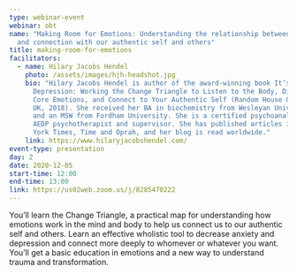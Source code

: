 ```yaml
---
type: webinar-event
webinar: obt
name: "Making Room for Emotions: Understanding the relationship between emotions
  and connection with our authentic self and others"
title: making-room-for-emotions
facilitators:
  - name: Hilary Jacobs Hendel
    photo: /assets/images/hjh-headshot.jpg
    bio: "Hilary Jacobs Hendel is author of the award-winning book It’s Not Always
      Depression: Working the Change Triangle to Listen to the Body, Discover
      Core Emotions, and Connect to Your Authentic Self (Random House & Penguin
      UK, 2018). She received her BA in biochemistry from Wesleyan University
      and an MSW from Fordham University. She is a certified psychoanalyst and
      AEDP psychotherapist and supervisor. She has published articles in The New
      York Times, Time and Oprah, and her blog is read worldwide."
    link: https://www.hilaryjacobshendel.com/
event-type: presentation
day: 2
date: 2020-12-05
start-time: 12:00
end-time: 13:00
link: https://us02web.zoom.us/j/8285470222
---
```


You’ll learn the Change Triangle, a practical map for understanding how emotions work in the mind and body to help us connect us to our authentic self and others. Learn an effective wholistic tool to decrease anxiety and depression and connect more deeply to whomever or whatever you want. You’ll get a basic education in emotions and a new way to understand trauma and transformation.